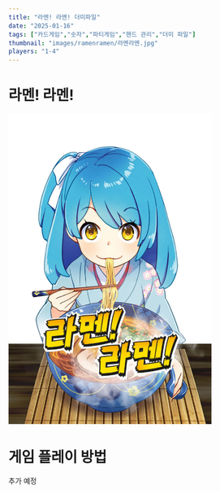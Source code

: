 ```yaml
---
title: "라멘! 라멘! 더미파일"
date: "2025-01-16"
tags: ["카드게임","숫자","파티게임","핸드 관리","더미 파일"]
thumbnail: "images/ramenramen/라멘라멘.jpg"
players: "1-4"
---
```

# 라멘! 라멘!
<img src="https://raw.githubusercontent.com/Hyangdian/TTSKRDB/master/@content/images/ramenramen/라멘라멘.jpg" width = 400>

# 게임 플레이 방법
추가 예정
